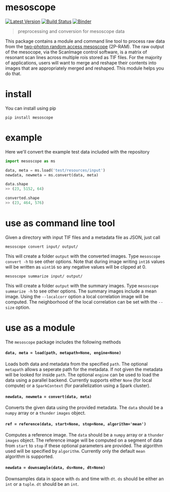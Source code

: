 # mesoscope

[![Latest Version](https://img.shields.io/pypi/v/mesoscope.svg?style=flat-square)](https://pypi.python.org/pypi/mesoscope)
[![Build Status](https://img.shields.io/travis/sofroniewn/mesoscope/master.svg?style=flat-square)](https://travis-ci.org/sofroniewn/mesoscope)
[![Binder](https://img.shields.io/badge/launch-binder-red.svg?style=flat-square)](http://mybinder.org:/repo/sofroniewn/mesoscope)


> preprocessing and conversion for mesoscope data

This package contains a module and command line tool to process raw data from the [two-photon random access mesoscope](https://elifesciences.org/content/5/e14472) (2P-RAM). The raw output of the mesocope, via the ScanImage control software, is a matrix of resonant scan lines across multiple rois stored as TIF files. For the majority of applications, users will want to merge and reshape their contents into images that are appropriately merged and reshaped. This module helps you do that.

# install

You can install using pip

```
pip install mesoscope
```

# example

Here we'll convert the example test data included with the repository

```python
import mesoscope as ms

data, meta = ms.load('test/resources/input')
newdata, newmeta = ms.convert(data, meta)

data.shape
>> (23, 5152, 64)

converted.shape
>> (23, 464, 576)
```

# use as command line tool

Given a directory with input TIF files and a metadata file as JSON, just call

```
mesoscope convert input/ output/
```

This will create a folder `output` with the converted images. Type `mesoscope convert -h` to see other options. Note that during image writing `int16` values will be written as `uint16` so any negative values will be clipped at 0.

```
mesoscope summarize input/ output/
```

This will create a folder `output` with the summary images. Type `mesoscope summarize -h` to see other options. The summary images include a mean image. Using the `--localcorr` option a local correlation image will be computed. The neighborhood of the local correlation can be set with the `--size` option.


# use as a module

The `mesoscope` package includes the following methods

#### `data, meta = load(path, metapath=None, engine=None)`

Loads both data and metadata from the specified `path`. The optional `metapath` allows a seperate path for the metadata. If not given the metadata will be looked for inside `path`. The optional `engine` can be used to load the data using a parallel backend. Currently supports either `None` (for local compute) or a `SparkContext` (for parallelization using a Spark cluster).

#### `newdata, newmeta = convert(data, meta)`

Converts the given data using the provided metadata. The `data` should be a `numpy` array or a `thunder` `images` object.

#### `ref = reference(data, start=None, stop=None, algorithm='mean')`

Computes a reference image. The `data` should be a `numpy` array or a `thunder` `images` object. The reference image will be computed on a segment of data from `start` to `stop` if these optional parameters are provided. The algorithm used will be specified by `algorithm`. Currently only the default `mean` algorithm is supported.

#### `newdata = downsample(data, ds=None, dt=None)`

Downsamples data in space with `ds` and time with `dt`. `ds` should be either an `int` or a `tuple`. `dt` should be an `int`.

